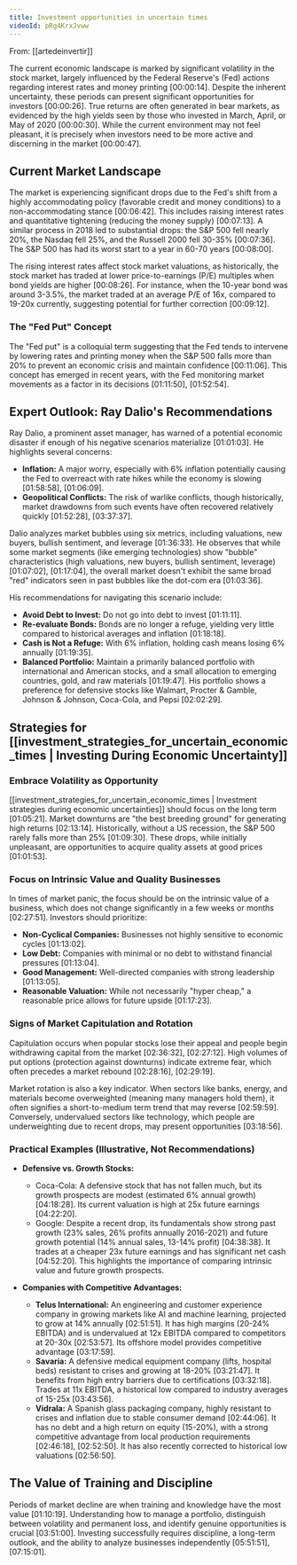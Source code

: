 ```yaml
---
title: Investment opportunities in uncertain times
videoId: pRg4KrxJvww
---
```


From: [[artedeinvertir]] <br/> 

The current economic landscape is marked by significant volatility in the stock market, largely influenced by the Federal Reserve's (Fed) actions regarding interest rates and money printing <a class="yt-timestamp" data-t="00:00:14">[00:00:14]</a>. Despite the inherent uncertainty, these periods can present significant opportunities for investors <a class="yt-timestamp" data-t="00:00:26">[00:00:26]</a>. True returns are often generated in bear markets, as evidenced by the high yields seen by those who invested in March, April, or May of 2020 <a class="yt-timestamp" data-t="00:00:30">[00:00:30]</a>. While the current environment may not feel pleasant, it is precisely when investors need to be more active and discerning in the market <a class="yt-timestamp" data-t="00:00:47">[00:00:47]</a>.

## Current Market Landscape

The market is experiencing significant drops due to the Fed's shift from a highly accommodating policy (favorable credit and money conditions) to a non-accommodating stance <a class="yt-timestamp" data-t="00:06:42">[00:06:42]</a>. This includes raising interest rates and quantitative tightening (reducing the money supply) <a class="yt-timestamp" data-t="00:07:13">[00:07:13]</a>. A similar process in 2018 led to substantial drops: the S&P 500 fell nearly 20%, the Nasdaq fell 25%, and the Russell 2000 fell 30-35% <a class="yt-timestamp" data-t="00:07:36">[00:07:36]</a>. The S&P 500 has had its worst start to a year in 60-70 years <a class="yt-timestamp" data-t="00:08:00">[00:08:00]</a>.

The rising interest rates affect stock market valuations, as historically, the stock market has traded at lower price-to-earnings (P/E) multiples when bond yields are higher <a class="yt-timestamp" data-t="00:08:26">[00:08:26]</a>. For instance, when the 10-year bond was around 3-3.5%, the market traded at an average P/E of 16x, compared to 19-20x currently, suggesting potential for further correction <a class="yt-timestamp" data-t="00:09:12">[00:09:12]</a>.

### The "Fed Put" Concept

The "Fed put" is a colloquial term suggesting that the Fed tends to intervene by lowering rates and printing money when the S&P 500 falls more than 20% to prevent an economic crisis and maintain confidence <a class="yt-timestamp" data-t="00:11:06">[00:11:06]</a>. This concept has emerged in recent years, with the Fed monitoring market movements as a factor in its decisions <a class="yt-timestamp" data-t="01:11:50">[01:11:50]</a>, <a class="yt-timestamp" data-t="01:52:54">[01:52:54]</a>.

## Expert Outlook: Ray Dalio's Recommendations

Ray Dalio, a prominent asset manager, has warned of a potential economic disaster if enough of his negative scenarios materialize <a class="yt-timestamp" data-t="01:01:03">[01:01:03]</a>. He highlights several concerns:
*   **Inflation:** A major worry, especially with 6% inflation potentially causing the Fed to overreact with rate hikes while the economy is slowing <a class="yt-timestamp" data-t="01:58:58">[01:58:58]</a>, <a class="yt-timestamp" data-t="01:06:09">[01:06:09]</a>.
*   **Geopolitical Conflicts:** The risk of warlike conflicts, though historically, market drawdowns from such events have often recovered relatively quickly <a class="yt-timestamp" data-t="01:52:28">[01:52:28]</a>, <a class="yt-timestamp" data-t="03:37:37">[03:37:37]</a>.

Dalio analyzes market bubbles using six metrics, including valuations, new buyers, bullish sentiment, and leverage <a class="yt-timestamp" data-t="01:36:33">[01:36:33]</a>. He observes that while some market segments (like emerging technologies) show "bubble" characteristics (high valuations, new buyers, bullish sentiment, leverage) <a class="yt-timestamp" data-t="01:07:02">[01:07:02]</a>, <a class="yt-timestamp" data-t="01:17:04">[01:17:04]</a>, the overall market doesn't exhibit the same broad "red" indicators seen in past bubbles like the dot-com era <a class="yt-timestamp" data-t="01:03:36">[01:03:36]</a>.

His recommendations for navigating this scenario include:
*   **Avoid Debt to Invest:** Do not go into debt to invest <a class="yt-timestamp" data-t="01:11:11">[01:11:11]</a>.
*   **Re-evaluate Bonds:** Bonds are no longer a refuge, yielding very little compared to historical averages and inflation <a class="yt-timestamp" data-t="01:18:18">[01:18:18]</a>.
*   **Cash is Not a Refuge:** With 6% inflation, holding cash means losing 6% annually <a class="yt-timestamp" data-t="01:19:35">[01:19:35]</a>.
*   **Balanced Portfolio:** Maintain a primarily balanced portfolio with international and American stocks, and a small allocation to emerging countries, gold, and raw materials <a class="yt-timestamp" data-t="01:19:47">[01:19:47]</a>. His portfolio shows a preference for defensive stocks like Walmart, Procter & Gamble, Johnson & Johnson, Coca-Cola, and Pepsi <a class="yt-timestamp" data-t="02:02:29">[02:02:29]</a>.

## Strategies for [[investment_strategies_for_uncertain_economic_times | Investing During Economic Uncertainty]]

### Embrace Volatility as Opportunity
[[investment_strategies_for_uncertain_economic_times | Investment strategies during economic uncertainties]] should focus on the long term <a class="yt-timestamp" data-t="01:05:21">[01:05:21]</a>. Market downturns are "the best breeding ground" for generating high returns <a class="yt-timestamp" data-t="02:13:14">[02:13:14]</a>. Historically, without a US recession, the S&P 500 rarely falls more than 25% <a class="yt-timestamp" data-t="01:09:30">[01:09:30]</a>. These drops, while initially unpleasant, are opportunities to acquire quality assets at good prices <a class="yt-timestamp" data-t="01:01:53">[01:01:53]</a>.

### Focus on Intrinsic Value and Quality Businesses
In times of market panic, the focus should be on the intrinsic value of a business, which does not change significantly in a few weeks or months <a class="yt-timestamp" data-t="02:27:51">[02:27:51]</a>. Investors should prioritize:
*   **Non-Cyclical Companies:** Businesses not highly sensitive to economic cycles <a class="yt-timestamp" data-t="01:13:02">[01:13:02]</a>.
*   **Low Debt:** Companies with minimal or no debt to withstand financial pressures <a class="yt-timestamp" data-t="01:13:04">[01:13:04]</a>.
*   **Good Management:** Well-directed companies with strong leadership <a class="yt-timestamp" data-t="01:13:05">[01:13:05]</a>.
*   **Reasonable Valuation:** While not necessarily "hyper cheap," a reasonable price allows for future upside <a class="yt-timestamp" data-t="01:17:23">[01:17:23]</a>.

### Signs of Market Capitulation and Rotation
Capitulation occurs when popular stocks lose their appeal and people begin withdrawing capital from the market <a class="yt-timestamp" data-t="02:36:32">[02:36:32]</a>, <a class="yt-timestamp" data-t="02:27:12">[02:27:12]</a>. High volumes of put options (protection against downturns) indicate extreme fear, which often precedes a market rebound <a class="yt-timestamp" data-t="02:28:16">[02:28:16]</a>, <a class="yt-timestamp" data-t="02:29:19">[02:29:19]</a>.

Market rotation is also a key indicator. When sectors like banks, energy, and materials become overweighted (meaning many managers hold them), it often signifies a short-to-medium term trend that may reverse <a class="yt-timestamp" data-t="02:59:59">[02:59:59]</a>. Conversely, undervalued sectors like technology, which people are underweighting due to recent drops, may present opportunities <a class="yt-timestamp" data-t="03:18:56">[03:18:56]</a>.

### Practical Examples (Illustrative, Not Recommendations)

*   **Defensive vs. Growth Stocks:**
    *   Coca-Cola: A defensive stock that has not fallen much, but its growth prospects are modest (estimated 6% annual growth) <a class="yt-timestamp" data-t="04:18:28">[04:18:28]</a>. Its current valuation is high at 25x future earnings <a class="yt-timestamp" data-t="04:22:20">[04:22:20]</a>.
    *   Google: Despite a recent drop, its fundamentals show strong past growth (23% sales, 26% profits annually 2016-2021) and future growth potential (14% annual sales, 13-14% profit) <a class="yt-timestamp" data-t="04:38:38">[04:38:38]</a>. It trades at a cheaper 23x future earnings and has significant net cash <a class="yt-timestamp" data-t="04:52:20">[04:52:20]</a>. This highlights the importance of comparing intrinsic value and future growth prospects.

*   **Companies with Competitive Advantages:**
    *   **Telus International:** An engineering and customer experience company in growing markets like AI and machine learning, projected to grow at 14% annually <a class="yt-timestamp" data-t="02:51:51">[02:51:51]</a>. It has high margins (20-24% EBITDA) and is undervalued at 12x EBITDA compared to competitors at 20-30x <a class="yt-timestamp" data-t="02:53:57">[02:53:57]</a>. Its offshore model provides competitive advantage <a class="yt-timestamp" data-t="03:17:59">[03:17:59]</a>.
    *   **Savaria:** A defensive medical equipment company (lifts, hospital beds) resistant to crises and growing at 18-20% <a class="yt-timestamp" data-t="03:21:47">[03:21:47]</a>. It benefits from high entry barriers due to certifications <a class="yt-timestamp" data-t="03:32:18">[03:32:18]</a>. Trades at 11x EBITDA, a historical low compared to industry averages of 15-25x <a class="yt-timestamp" data-t="03:43:56">[03:43:56]</a>.
    *   **Vidrala:** A Spanish glass packaging company, highly resistant to crises and inflation due to stable consumer demand <a class="yt-timestamp" data-t="02:44:06">[02:44:06]</a>. It has no debt and a high return on equity (15-20%), with a strong competitive advantage from local production requirements <a class="yt-timestamp" data-t="02:46:18">[02:46:18]</a>, <a class="yt-timestamp" data-t="02:52:50">[02:52:50]</a>. It has also recently corrected to historical low valuations <a class="yt-timestamp" data-t="02:56:50">[02:56:50]</a>.

## The Value of Training and Discipline

Periods of market decline are when training and knowledge have the most value <a class="yt-timestamp" data-t="01:10:19">[01:10:19]</a>. Understanding how to manage a portfolio, distinguish between volatility and permanent loss, and identify genuine opportunities is crucial <a class="yt-timestamp" data-t="03:51:00">[03:51:00]</a>. Investing successfully requires discipline, a long-term outlook, and the ability to analyze businesses independently <a class="yt-timestamp" data-t="05:51:51">[05:51:51]</a>, <a class="yt-timestamp" data-t="07:15:01">[07:15:01]</a>.